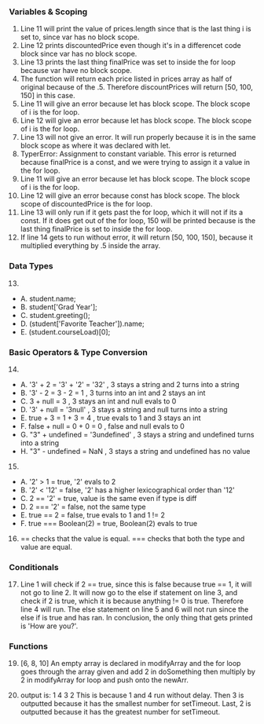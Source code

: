 ### Variables & Scoping
1) Line 11 will print the value of prices.length since that is the last thing i is set to, since var has no block scope.
2) Line 12 prints discountedPrice even though it's in a differencet code block since var has no block scope. 
3) Line 13 prints the last thing finalPrice was set to inside the for loop because var have no block scope.
4) The function will return each price listed in prices array as half of original because of the .5. Therefore discountPrices will return [50, 100, 150] in this case.
5) Line 11 will give an error because let has block scope. The block scope of i is the for loop.
6) Line 12 will give an error because let has block scope. The block scope of i is the for loop.
7) Line 13 will not give an error. It will run properly because it is in the same block scope as where it was declared with let.
8) TyperError: Assignment to constant variable. This error is returned because finalPrice is a const, and we were trying to assign it a value in the for loop.
9) Line 11 will give an error because let has block scope. The block scope of i is the for loop.
10) Line 12 will give an error because const has block scope. The block scope of discountedPrice is the for loop.
11) Line 13 will only run if it gets past the for loop, which it will not if its a const. If it does get out of the for loop, 150 will be printed because is the last thing finalPrice is set to inside the for loop.
12) If line 14 gets to run without error, it will return [50, 100, 150], because it multiplied everything by .5 inside the array.

### Data Types
13) 
- A. student.name;
- B. student['Grad Year'];
- C. student.greeting();
- D. (student['Favorite Teacher']).name;
- E. (student.courseLoad)[0];

### Basic Operators & Type Conversion 
14)  
- A. '3' + 2 = '3' + '2' = '32' , 3 stays a string and 2 turns into a string
- B. '3' - 2 = 3 - 2 = 1 , 3 turns into an int and 2 stays an int
- C. 3 + null = 3 , 3 stays an int and null evals to 0
- D. '3' + null = '3null' , 3 stays a string and null turns into a string
- E. true + 3 = 1 + 3 = 4 , true evals to 1 and 3 stays an int
- F. false + null = 0 + 0 = 0 , false and null evals to 0
- G. "3" + undefined = '3undefined' , 3 stays a string and undefined turns into a string
- H. "3" - undefined = NaN , 3 stays a string and undefined has no value
15)  
- A. '2' > 1 = true, '2' evals to 2
- B. '2' < '12' = false, '2' has a higher lexicographical order than '12'
- C. 2 == '2' = true, value is the same even if type is diff
- D. 2 === '2' = false, not the same type
- E. true == 2 = false, true evals to 1 and 1 != 2
- F. true === Boolean(2) = true, Boolean(2) evals to true
16)  == checks that the value is equal. === checks that both the type and value are equal.

### Conditionals
17) Line 1 will check if 2 == true, since this is false because true == 1, it will not go to line 2. It will now go to the else if statement on line 3, and check if 2 is true, which it is because anything != 0 is true. Therefore line 4 will run. The else statement on line 5 and 6 will not run since the else if is true and has ran. In conclusion, the only thing that gets printed is 'How are you?'.

### Functions
19) [6, 8, 10]
    An empty array is declared in modifyArray and the for loop goes through the array given and add 2 in doSomething then multiply by 2 in modifyArray for loop and push onto the newArr.

20) output is: 
    1
    4
    3
    2
    This is because 1 and 4 run without delay. Then 3 is outputted because it has the smallest number for setTimeout. Last, 2 is outputted because it has the greatest number for setTimeout.